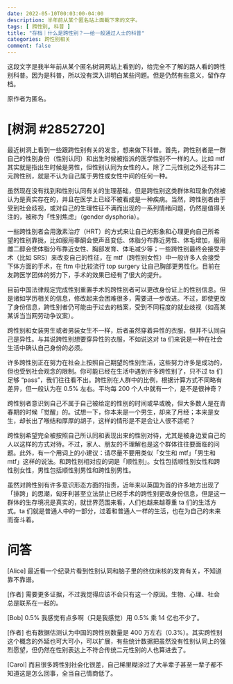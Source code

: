 ```yaml
---
date: 2022-05-10T00:03:00-04:00
description: 半年前从某个匿名站上面截下来的文字。
tags: [ 跨性别, 科普 ]
title: "存档｜什么是跨性别？——给一般通过人士的科普"
categories: 跨性别相关
comment: false
---
```


这段文字是我半年前从某个匿名树洞网站上看到的，给完全不了解的路人看的跨性别科普。因为是科普，所以没有深入讲明白某些问题。但是仍然有些意义，留作存档。

原作者为匿名。

# [树洞 #2852720]

最近树洞上看到一些跟跨性别有关的发言，想来做下科普。首先，跨性别者是一群自己的性别身份（性别认同）和出生时候被指派的医学性别不一样的人。比如 mtf 其实就是指出生时候是男性，但性别认同为女性的人。除了二元性别之外还有非二元跨性别，就是不认为自己属于男性或女性中间的任何一种。

虽然现在没有找到和性别认同有关的生理基础，但是跨性别这类群体和现象仍然被认为是真实存在的，并且在医学上已经不被看成是一种疾病。当然，跨性别者由于受到社会歧视，或对自己的生理性征不满而出现的一系列情绪问题，仍然是值得关注的，被称为「性别焦虑」（gender dysphoria）。

一些跨性别者会用激素治疗（HRT）的方式来让自己的形象和心理更向自己所希望的性别靠拢，比如服用睾酮会使声音变低、体脂分布靠近男性、体毛增加，服用雌二醇会使体脂分布靠近女性、胸部发育、体毛减少等；一些跨性别最终会接受手术（比如 SRS）来改变自己的性征，在 mtf（跨性别女性）中一般许多人会接受下体方面的手术，在 ftm 中比较流行 top surgery 让自己胸部更男性化。目前在友跨医学团体的努力下，手术的效果已经有了很大的提升。

目前中国法律规定完成性别重置手术的跨性别者可以更改身份证上的性别信息。但是诸如学历相关的信息，修改起来会困难很多，需要进一步改进。不过，即使更改了身份信息，跨性别者仍可能由于过去的档案，受到不同程度的就业歧视（如高某某诉当当网劳动争议案）。

跨性别和女装男生或者男装女生不一样，后者虽然穿着异性的衣服，但并不认同自己是异性。与其说跨性别想要穿异性的衣服，不如说这对 ta 们来说是一种在社会生活中确认自己身份的必须。

许多跨性别正在努力在社会上按照自己期望的性别生活，这些努力许多是成功的，但也受到社会观念的限制。你可能已经在生活中遇到许多跨性别了，只不过 ta 们足够 “pass”，我们往往看不出。跨性别在人群中的比例，根据计算方式不同略有差异，但一般认为在 0.5% 左右。平均每 200 个人中就有一个，是不是很神奇？

跨性别者意识到自己不属于自己被给定的性别的时间或早或晚，但大多数人是在青春期的时候「觉醒」的。试想一下，你本来是一个男生，却来了月经；本来是女生，却长出了喉结和厚厚的胡子，这样的情形是不是会让人很不适呢？

跨性别希望完全被按照自己所认同和表现出来的性别对待，尤其是被身边爱自己的人以这样的方式对待。不过，家人、朋友的不理解也是这个群体往往要面临的问题。此外，有一个用词上的小建议：请尽量不要用类似「女生和 mtf」「男生和 mtf」这样的说法。和跨性别相对应的词是「顺性别」。女性包括顺性别女性和跨性别女性，男性包括顺性别男性和跨性别男性。

虽然对跨性别有许多意识形态方面的指责，近年来以英国为首的许多地方出现了「排跨」的思潮，匈牙利甚至立法禁止已经手术的跨性别更改身份信息，但是这一群体的生存境况是真实的，就世界范围来看，人们也越来越尊重 ta 们的生活方式。ta 们就是普通人中的一部分，过着和普通人一样的生活，也在为自己的未来而奋斗着。

# 问答 
[Alice] 最近看一个纪录片看到性别认同和脑子里的终纹床核的发育有关，不知道靠不靠谱。

[作者] 需要更多证据，不过我觉得应该不会只有这一个原因。生物、心理、社会总是联系在一起的。

[Bob] 0.5% 我感觉有点多啊（只是我感觉）用 0.5% 乘 14 亿也不少了。

[作者] 也有数据估测认为中国的跨性别数量是 400 万左右（0.3%）。其实跨性别这个概念的外延也可大可小，可以扩展，有些统计数据把虽然没有性别认同上的强烈愿望，但仍然在性别表达上不符合传统二元性别的人也算进去了。

[Carol] 而且很多跨性别社会化很差，自己稀里糊涂过了大半辈子甚至一辈子都不知道这是怎么回事，全当自己情商低了。
